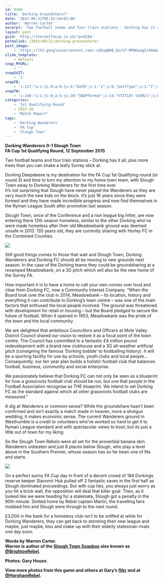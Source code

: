 ```yaml
---
id: 9184
title: 'Dorking Groundshare?'
date: '2015-09-21T05:52:54+01:00'
author: 'Warren Carter'
excerpt: 'Two football teams and four train stations - Dorking has it all, plus more trees than you can shake a leafy Surrey stick at.'
layout: post
guid: 'http://therealfacup.co.uk/?p=9184'
permalink: /2015/09/21/dorking-groundshare/
post_image:
    - 'https://lh3.googleusercontent.com/-zdOugNKB_Eo/Vf-MPNGuegI/AAAAAAAAFmo/VNptfBcSm8I/s720-Ic42/21174265898_dcdbf7aca1_k.jpg'
slide_template:
    - default
snap_MYURL:
    - ''
snapEdIT:
    - '1'
snapFB:
    - 's:217:"a:1:{i:0;a:8:{s:4:"doFB";s:1:"1";s:8:"postType";s:1:"I";s:10:"AttachPost";s:1:"2";s:10:"SNAPformat";s:15:"%EXCERPT% %URL%";s:9:"isAutoImg";s:1:"A";s:8:"imgToUse";s:0:"";s:9:"isAutoURL";s:1:"A";s:8:"urlToUse";s:0:"";}}";'
snapTW:
    - 's:140:"a:1:{i:0;a:5:{s:10:"SNAPformat";s:14:"%TITLE% %SURL%";s:8:"attchImg";s:1:"0";s:9:"isAutoImg";s:1:"A";s:8:"imgToUse";s:0:"";s:4:"doTW";i:0;}}";'
categories:
    - '1st Qualifying Round'
    - 2015-16
    - 'Match Report'
tags:
    - 'Dorking Wanderers'
    - 'FA Cup'
    - 'Slough Town'
---
```


**Dorking Wanderers 0-1 Slough Town**  
 **FA Cup 1st Qualifying Round, 12 September 2015**

Two football teams and four train stations – Dorking has it all, plus more trees than you can shake a leafy Surrey stick at.

Dorking Deepdeene is my destination for the FA Cup 1st Qualifying round (or round 3) and time to turn my attention to my home town team, with Slough Town away to Dorking Wanderers for the first time ever.  
It’s not surprising that Slough have never played the Wanderers as they are very much the new kids on the block. It’s just 16 years since they were formed and they have made incredible progress and now find themselves in the Ryman League South after promotion last season.

Slough Town, once of the Conference and a non league big hitter, are now entering there 12th season homeless, similar to the other Dorking who’ve were made homeless after their old Meadowbank ground was deemed unsafe in 2013. 135 years old, they are currently sharing with Horley FC in the Combined Counties.

![](https://lh3.googleusercontent.com/-8f1HmOhRya4/Vf-MPAg9FqI/AAAAAAAAFmg/MZzTwaT2meI/s512-Ic42/21173145740_360f862d6b_k.jpg)

Still good things comes to those that wait and Slough Town, Dorking Wanderers and Dorking FC should all be moving to new grounds next season. In the case of the Dorking teams they could be groundsharing at a revamped Meadowbank, on a 3G pitch which will also be the new home of the Surrey FA.

How important it is to have a home to call your own comes over loud and clear from Dorking FC, now a Community Interest Company. “When the Board took over the club in 2014, Meadowbank – its location, history and everything it can contribute to Dorking’s town centre – was one of the main factors that enthused the local people involved. The ground was threatened with development for retail or housing – but the Board pledged to secure the future of football. When it opened in 1953, Meadowbank was the pride of the town and the local community.

We are delighted that ambitious Councillors and Officers at Mole Valley District Council shared our vision to restore it as a focal point of the town centre. The Council has committed to a fantastic £4 million pound redevelopment with a brand new clubhouse and a 3G all-weather artificial pitch (consigning the famous ‘Dorking bobble’ to footballing history). It will be a sporting facility for use by schools, youth clubs and local people…Consequently, our ten year plan builds a holistic football club that balances football, business, community and social enterprise.

We passionately believe that Dorking FC can not only be seen as a blueprint for how a grassroots football club should be run, but one that people in the Football Association recognise as THE blueprint. We intend to set Dorking FC as the standard against which all other grassroots football clubs are measured.”

A dig at Wanderers or common sense? While the groundshare hasn’t been confirmed and isn’t exactly a match made in heaven, more a shotgun wedding, it makes economic sense. The current Wanderers ground in Westhumble is a credit to volunteers who’ve worked so hard to get it to Ryman League standard and with spectacular views to boot; but its just a little out of town for my liking.

So the Slough Town Rebels were all set for the proverbial banana skin. Wanderers unbeaten and just 8 places below Slough, who play a level above in the Southern Premier, whose season has so far been one of fits and starts.

![](https://lh3.googleusercontent.com/-Mq9WyRTnhkU/Vf-MPJ-r_sI/AAAAAAAAFmk/l0GjGI8VkSg/s720-Ic42/21352525252_10c1b3b79a_k.jpg)

On a perfect sunny FA Cup day in front of a decent crowd of 184 Dorkings reserve keeper Slavomir Huk pulled off 2 fantastic saves in the first half as Slough dominated proceedings. But with cup ties, you always just worry as you hit a brick wall, the opposition will deal that killer goal. Then, as it looked like we were heading for a stalemate, Slough got a penalty in the 90th minute. Slotted home by Rebel captain Martin, the travelling fans mobbed him and Slough were through to the next round.

£3,000 in the bank for a homeless club isn’t to be sniffed at while for Dorking Wanderers, they can get back to storming their new league and maybe, just maybe, kiss and make-up with their elderly statesman rivals one day soon.

**Words by Warren Carter.**  
**Warren is author of the [Slough Town Soapbox](http://www.sloughtownsoapbox.blogspot.com/) also known as [@BrightonRebel](http://twitter.com/#%21/brightonrebel).**

**Photos: Gary House.**

**View more photos from this game and others at Gary’s [flikr](http://www.flickr.com/photos/horshamrebel/sets/72157627570730393/?page=2) and at [@HorshamRebel](https://twitter.com/HorshamRebel).**